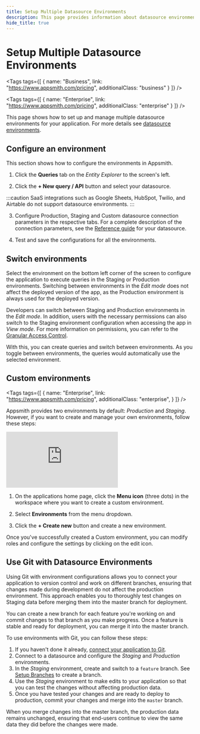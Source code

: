 ```yaml
---
title: Setup Multiple Datasource Environments
description: This page provides information about datasource environments in Appsmith.
hide_title: true
---
```

<!-- vale off -->

<div className="tag-wrapper">
 <h1> Setup Multiple Datasource Environments </h1>

<Tags
tags={[
{ name: "Business", link: "https://www.appsmith.com/pricing", additionalClass: "business" }
]}
/>


<Tags
tags={[
{ name: "Enterprise", link: "https://www.appsmith.com/pricing", additionalClass: "enterprise" }
]}
/>


</div>

<!-- vale on -->

This page shows how to set up and manage multiple datasource environments for your application. For more details see [datasource environments](/connect-data/concepts/Datasource-Environments).

## Configure an environment

This section shows how to configure the environments in Appsmith. 

<ZoomImage
  src="/img/multi-env-3.gif" 
  alt="Datasource Environments"
  caption="Datasource Environments - PostgreSQL Example"
/>

1. Click the **Queries** tab on the _Entity Explorer_ to the screen's left.

2. Click the **+ New query / API** button and select your datasource.

:::caution
SaaS integrations such as Google Sheets, HubSpot, Twilio, and Airtable do not support datasource environments.
:::

3. Configure Production, Staging and Custom datasource connection parameters in the respective tabs. For a complete description of the connection parameters, see the [Reference guide](/connect-data/reference) for your datasource.

4. Test and save the configurations for all the environments.



## Switch environments

<ZoomImage
  src="/img/switch-img-.png" 
  alt="Switch Environments"
  caption="Switch Environments"
/>

Select the environment on the bottom left corner of the screen to configure the application to execute queries in the Staging or Production environments. Switching between environments in the *Edit mode* does not affect the deployed version of the app, as the Production environment is always used for the deployed version.

Developers can switch between Staging and Production environments in the *Edit mode*. In addition, users with the necessary permissions can also switch to the Staging environment configuration when accessing the app in *View mode*. For more information on permissions, you can refer to the [Granular Access Control](/advanced-concepts/granular-access-control).

With this, you can create queries and switch between environments. As you toggle between environments, the queries would automatically use the selected environment.



<!-- vale off -->

<div className="tag-wrapper">

## Custom environments

<Tags
  tags={[
    {
      name: "Enterprise",
      link: "https://www.appsmith.com/pricing",
      additionalClass: "enterprise",
    }
  ]}
/>

</div>

<!-- vale on -->

Appsmith provides two environments by default: *Production* and *Staging*. However, if you want to create and manage your own environments, follow these steps:

<div style={{ position: "relative", paddingBottom: "calc(50.520833333333336% + 41px)", height: "0", width: "100%" }}>
  <iframe src="https://demo.arcade.software/9imsTddUlDYM3yne8Ti9?embed" frameborder="0" loading="lazy" webkitallowfullscreen mozallowfullscreen allowfullscreen style={{ position: "absolute", top: "0", left: "0", width: "100%", height: "100%", colorScheme: "light" }} title="Appsmith | Connect Data">
  </iframe>
</div>

1. On the applications home page, click the **Menu icon** (three dots) in the workspace where you want to create a custom environment.

2. Select **Environments** from the menu dropdown.

3. Click the **+ Create new** button and create a new environment.

Once you've successfully created a Custom environment, you can modify roles and configure the settings by clicking on the edit icon.


## Use Git with Datasource Environments

Using Git with environment configurations allows you to connect your application to version control and work on different branches, ensuring that changes made during development do not affect the production environment. This approach enables you to thoroughly test changes on Staging data before merging them into the master branch for deployment.

You can create a new branch for each feature you're working on and commit changes to that branch as you make progress. Once a feature is stable and ready for deployment, you can merge it into the master branch.

To use environments with Git, you can follow these steps:

1. If you haven't done it already, [connect your application to Git](/advanced-concepts/version-control-with-git/guides/overview#connect-git-repository).
2. Connect to a datasource and configure the _Staging_ and _Production_ environments.
3. In the _Staging_ environment, create and switch to a `feature` branch. See [Setup Branches](/advanced-concepts/version-control-with-git/working-with-branches) to create a branch.
4. Use the _Staging_ environment to make edits to your application so that you can test the changes without affecting production data.
5. Once you have tested your changes and are ready to deploy to production, commit your changes and merge into the `master` branch.

When you merge changes into the master branch, the production data remains unchanged, ensuring that end-users continue to view the same data they did before the changes were made. 



